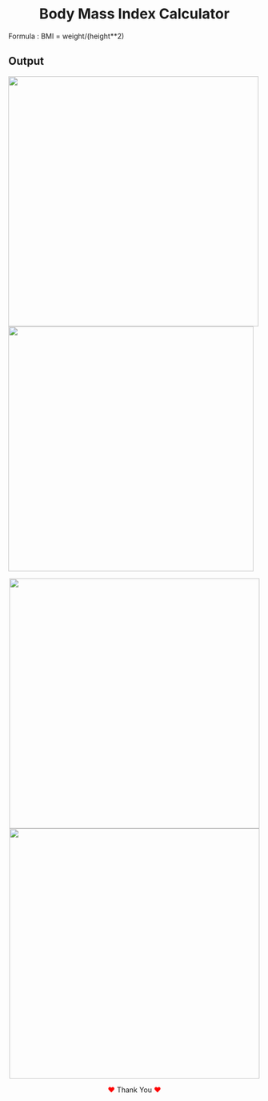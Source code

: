 <h1 align="center">Body Mass Index Calculator </h1>

<p>Formula : BMI = weight/(height**2)</p>

## Output

<p align="">
  <img width="500px" src="https://user-images.githubusercontent.com/80118217/192110567-080969c6-59b2-42b5-bafc-c826586d6d84.JPG">
  
  <img width="490px" src="https://user-images.githubusercontent.com/80118217/192110630-dfae2368-ab15-49ca-92f0-c5c9c55592c5.JPG">
</p>



<p align="center">
  
  <img width="500px" src="https://user-images.githubusercontent.com/80118217/192110662-721704ef-7229-4701-a37d-bcde0949763c.JPG">
  <img width="500px" src="https://user-images.githubusercontent.com/80118217/192110776-aca48752-4842-4d43-ba09-f90a6be36bb5.JPG">
</p>
<p align="center"><span style="color: red;">&hearts;</span> Thank You <span style="color: red;">&hearts;</span></p>
